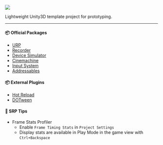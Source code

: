 [![](https://img.shields.io/badge/Unity3D%20Version:-2022.3.18f1-orange?logo=unity)][1]

Lightweight Unity3D template project for prototyping.

---

#### 📦️ Official Packages
- [URP](https://docs.unity3d.com/Packages/com.unity.render-pipelines.universal@16.0/manual/index.html)
- [Recorder](https://docs.unity3d.com/Packages/com.unity.recorder@4.0/manual/index.html)
- [Device Simulator](https://docs.unity3d.com/Packages/com.unity.device-simulator@3.0/manual/index.html)
- [Cinemachine](https://docs.unity3d.com/Packages/com.unity.cinemachine@2.9/manual/index.html)
- [Input System](https://docs.unity3d.com/Packages/com.unity.inputsystem@1.7/manual/index.html)
- [Addressables](https://docs.unity3d.com/Packages/com.unity.addressables@1.21/manual/index.html)

#### 📦️ External Plugins
- [Hot Reload](https://assetstore.unity.com/packages/tools/utilities/hot-reload-edit-code-without-compiling-254358)
- [DOTween](https://assetstore.unity.com/packages/tools/animation/dotween-hotween-v2-27676)

#### :test_tube: SRP Tips
- Frame Stats Profiler
  - Enable `Frame Timing Stats` in `Project Settings`
  - Display stats are available in Play Mode in the game view with `Ctrl+Backspace`

[1]: https://unity.com/releases/editor/qa/lts-releases
